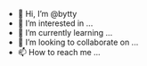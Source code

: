 - 👋 Hi, I’m @bytty
- 👀 I’m interested in ...
- 🌱 I’m currently learning ...
- 💞️ I’m looking to collaborate on ...
- 📫 How to reach me ...

<!---
bytty/bytty is a ✨ special ✨ repository because its `README.md` (this file) appears on your GitHub profile.
You can click the Preview link to take a look at your changes.
--->
